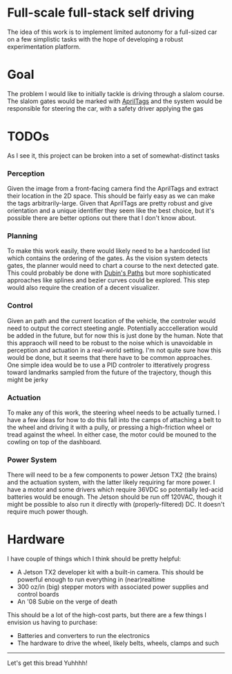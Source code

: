 # Full-scale full-stack self driving
The idea of this work is to implement limited autonomy for a full-sized car on a few simplistic tasks with the hope of developing a robust experimentation platform. 

# Goal
The problem I would like to initially tackle is driving through a slalom course. The slalom gates would be marked with [AprilTags](https://april.eecs.umich.edu/software/apriltag) and the system would be responsible for steering the car, with a safety driver applying the gas

# TODOs
As I see it, this project can be broken into a set of somewhat-distinct tasks

### Perception
Given the image from a front-facing camera find the AprilTags and extract their location in the 2D space. This should be fairly easy as we can make the tags arbitrarily-large. Given that AprilTags are pretty robust and give orientation and a unique identifier they seem like the best choice, but it's possible there are better options out there that I don't know about.

### Planning
To make this work easily, there would likely need to be a hardcoded list which contains the ordering of the gates. As the vision system detects gates, the planner would need to chart a course to the next detected gate. This could probably be done with [Dubin's Paths](https://en.wikipedia.org/wiki/Dubins_path) but more sophisticated approaches like splines and bezier curves could be explored. This step would also require the creation of a decent visualizer. 

### Control
Given an path and the current location of the vehicle, the controler would need to output the correct steeting angle. Potentially acccelleration would be added in the future, but for now this is just done by the human. Note that this appraoch will need to be robust to the noise which is unavoidable in perception and actuation in a real-world setting. I'm not quite sure how this would be done, but it seems that there have to be common approaches. One simple idea would be to use a PID controler to itteratively progress toward landmarks sampled from the future of the trajectory, though this might be jerky


### Actuation
To make any of this work, the steering wheel needs to be actually turned. I have a few ideas for how to do this fall into the camps of attaching a belt to the wheel and driving it with a pully, or pressing a high-friction wheel or tread against the wheel. In either case, the motor could be mouned to the cowling on top of the dashboard.

### Power System
There will need to be a few components to power Jetson TX2 (the brains) and the actuation system, with the latter likely requiring far more power. I have a motor and some drivers which require 36VDC so potentially led-acid batteries would be enough. The Jetson should be run off 120VAC, though it might be possible to also run it directly with (properly-filtered) DC. It doesn't require much power though.

# Hardware
I have couple of things which I think should be pretty helpful:
* A Jetson TX2 developer kit with a built-in camera. This should be powerful enough to run everything in (near)realtime 
* 300 oz/in (big) stepper motors with associated power supplies and control boards
* An '08 Subie on the verge of death

This should be a lot of the high-cost parts, but there are a few things I envision us having to purchase:
* Batteries and converters to run the electronics
* The hardware to drive the wheel, likely belts, wheels, clamps and such


-----

Let's get this bread Yuhhhh!

